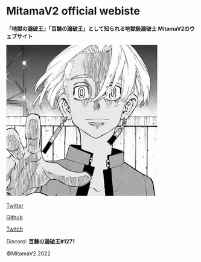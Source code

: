 # MitamaV2 official webiste
**「地獄の論破王」「百錬の論破王」として知られる地獄級論破士 MitamaV2のウェブサイト**

![icon](./assets/icon.jpg)

[Twitter](https://twitter.com/MitamaV2)

[Github](https://github.com/MitamaV2)

[Twitch](https://twitch.tv/MitamaV2)

*Discord:* **百錬の論破王#1271**

©MitamaV2 2022
